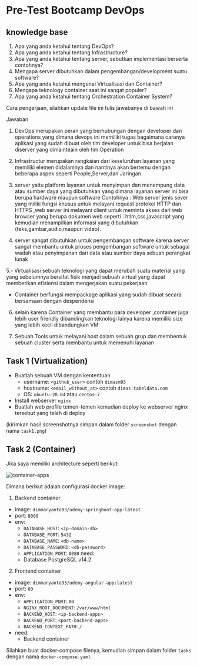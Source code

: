 # Pre-Test Bootcamp DevOps

## knowledge base

1. Apa yang anda ketahui tentang DevOps?
2. Apa yang anda ketahui tentang Infrastructure?
3. Apa yang anda ketahui tentang server, sebutkan implementasi berserta contohnya?
4. Mengapa server dibutuhkan dalam pengembangan/development suatu software?
5. Apa yang anda ketahui mengenai Virtualisasi dan Container?
6. Mengapa teknology container saat ini sangat populer?
7. Apa yang anda ketahui tentang Orchestration Container System?

Cara pengerjaan, silahkan update file ini tulis jawabanya di bawah ini

Jawaban
1. DevOps merupakan peran yang berhubungan dengan developer dan operations yang dimana devops ini memiliki
  tugas bagaimana caranya aplikasi yang sudah dibuat oleh tim developer untuk bisa berjalan diserver yang dimainteain oleh tim Operation
  
2. Infrastructur merupakan rangkaian dari keseluruhan layanan yang memiliki elemen didalamnya dan nantinya akan bertemu dengan beberapa      aspek seperti People,Server,dan Jaringan

3. server yaitu platform layanan untuk menyimpan dan menampung data atau sumber daya yang dibutuhkan yang dimana layanan server ini bisa     berupa hardware maupun software
  Contohnya : Web server jenis sever yang miliki fungsi khusus untuk melayani request protokol HTTP dan HTTPS ,web server ini melayani      client untuk meminta akses dari web browser yang berupa dokumen web seperti : htlm,css,javascript yang kemudian menampilkan informasi     yang dibutuhkan (teks,gambar,audio,maupun video).

4. server sangat dibutuhkan untuk pengembangan software karena server sangat          membantu untuk proses pengembangan software untuk      sebagai wadah atau penyimpanan dari data atau sumber daya sebuah perangkat lunak

5.- Virtualisasi sebuah teknologi yang dapat merubah suatu material yang yang          sebelumnya bersifat fisik menjadi sebuah virtual       yang dapat memberikan efisiensi   dalam mengerjakan suatu pekerjaan

  - Container berfungsi mempackage aplikasi yang sudah dibuat secara bersamaan         dengan despendensi
  
6. selain karena Container yang membantu para developer ,container juga lebih user friendly dibandingkan teknologi lainya karena memiliki   size yang lebih kecil dibandungkan VM

7. Sebuah Tools untuk melayani host dalam sebuah grup dan membentuk sebuah cluster serta membantu untuk memenuhi layanan
   
## Task 1 (Virtualization)

- Buatlah sebuah VM dengan kententuan
  - username: `<github_user>` contoh `dimasm93`
  - hostname: `<email_without_at>` contoh `dimas.tabeldata.com`
  - OS: `ubuntu-20.04` atau `centos-7`
- Install webserver `nginx`
- Buatlah web profile temen-temen kemudian deploy ke webserver nginx tersebut yang telah di deploy
  
(kirimkan hasil screenshotnya simpan dalam folder `screenshot` dengan nama `task1.png`)

## Task 2 (Container)

Jika saya memiliki architecture seperti berikut:

![container-apps](docs/images/01-container.png)

Dimana berikut adalah configurasi docker image:

1. Backend container
  - image: `dimmaryanto93/udemy-springboot-app:latest`
  - port: `8080`
  - env: 
    - `DATABASE_HOST`: `<ip-domain-db>`
    - `DATABASE_PORT`: `5432` 
    - `DATABASE_NAME`: `<db-name>`
    - `DATABASE_PASSWORD`: `<db-password>`
    - `APPLICATION_PORT`: `8080`
  need:
    - Database PostgreSQL v14.2
2. Frontend container
  - image: `dimmaryanto93/udemy-angular-app:latest`
  - port: `80`
  - env:
    - `APPLICATION_PORT`: `80`
    - `NGINX_ROOT_DOCUMENT`: `/var/www/html`
    - `BACKEND_HOST`: `<ip-backend-apps>`
    - `BACKEND_PORT`: `<port-backend-apps>`
    - `BACKEND_CONTEXT_PATH`: `/`
  - need:
    - Backend container

Silahkan buat docker-compose filenya, kemudian simpan dalam folder `tasks` dengan nama `docker-compose.yaml`

